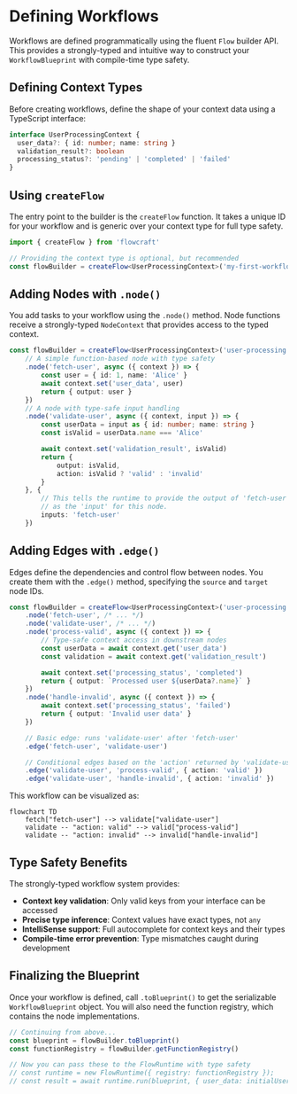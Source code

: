# Defining Workflows

Workflows are defined programmatically using the fluent `Flow` builder API. This provides a strongly-typed and intuitive way to construct your `WorkflowBlueprint` with compile-time type safety.

## Defining Context Types

Before creating workflows, define the shape of your context data using a TypeScript interface:

```typescript
interface UserProcessingContext {
  user_data?: { id: number; name: string }
  validation_result?: boolean
  processing_status?: 'pending' | 'completed' | 'failed'
}
```

## Using `createFlow`

The entry point to the builder is the `createFlow` function. It takes a unique ID for your workflow and is generic over your context type for full type safety.

```typescript
import { createFlow } from 'flowcraft'

// Providing the context type is optional, but recommended
const flowBuilder = createFlow<UserProcessingContext>('my-first-workflow')
```

## Adding Nodes with `.node()`

You add tasks to your workflow using the `.node()` method. Node functions receive a strongly-typed `NodeContext` that provides access to the typed context.

```typescript
const flowBuilder = createFlow<UserProcessingContext>('user-processing')
	// A simple function-based node with type safety
	.node('fetch-user', async ({ context }) => {
		const user = { id: 1, name: 'Alice' }
		await context.set('user_data', user)
		return { output: user }
	})
	// A node with type-safe input handling
	.node('validate-user', async ({ context, input }) => {
		const userData = input as { id: number; name: string }
		const isValid = userData.name === 'Alice'

		await context.set('validation_result', isValid)
		return {
			output: isValid,
			action: isValid ? 'valid' : 'invalid'
		}
	}, {
		// This tells the runtime to provide the output of 'fetch-user'
		// as the 'input' for this node.
		inputs: 'fetch-user'
	})
```

## Adding Edges with `.edge()`

Edges define the dependencies and control flow between nodes. You create them with the `.edge()` method, specifying the `source` and `target` node IDs.

```typescript
const flowBuilder = createFlow<UserProcessingContext>('user-processing')
	.node('fetch-user', /* ... */)
	.node('validate-user', /* ... */)
	.node('process-valid', async ({ context }) => {
		// Type-safe context access in downstream nodes
		const userData = await context.get('user_data')
		const validation = await context.get('validation_result')

		await context.set('processing_status', 'completed')
		return { output: `Processed user ${userData?.name}` }
	})
	.node('handle-invalid', async ({ context }) => {
		await context.set('processing_status', 'failed')
		return { output: 'Invalid user data' }
	})

	// Basic edge: runs 'validate-user' after 'fetch-user'
	.edge('fetch-user', 'validate-user')

	// Conditional edges based on the 'action' returned by 'validate-user'
	.edge('validate-user', 'process-valid', { action: 'valid' })
	.edge('validate-user', 'handle-invalid', { action: 'invalid' })
```

This workflow can be visualized as:

```mermaid
flowchart TD
    fetch["fetch-user"] --> validate["validate-user"]
    validate -- "action: valid" --> valid["process-valid"]
    validate -- "action: invalid" --> invalid["handle-invalid"]
```

## Type Safety Benefits

The strongly-typed workflow system provides:

- **Context key validation**: Only valid keys from your interface can be accessed
- **Precise type inference**: Context values have exact types, not `any`
- **IntelliSense support**: Full autocomplete for context keys and their types
- **Compile-time error prevention**: Type mismatches caught during development

## Finalizing the Blueprint

Once your workflow is defined, call `.toBlueprint()` to get the serializable `WorkflowBlueprint` object. You will also need the function registry, which contains the node implementations.

```typescript
// Continuing from above...
const blueprint = flowBuilder.toBlueprint()
const functionRegistry = flowBuilder.getFunctionRegistry()

// Now you can pass these to the FlowRuntime with type safety
// const runtime = new FlowRuntime({ registry: functionRegistry });
// const result = await runtime.run(blueprint, { user_data: initialUser });
```
